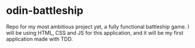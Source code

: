 # odin-battleship

Repo for my most ambitious project yet, a fully functional battleship game.
I will be using HTML, CSS and JS for this application, and it will be my first application made with TDD.
